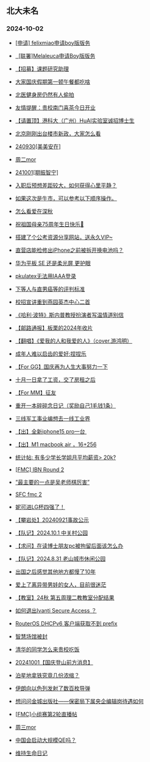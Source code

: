 ## 北大未名 
### 2024-10-02

+ [[申请] felixmiao申请boy版版务](https://bbs.pku.edu.cn/v2/post-read.php?bid=751&threadid=18850072)

+ [  [联署]Melaleuca申请Boy版版务](https://bbs.pku.edu.cn/v2/post-read.php?bid=751&threadid=18853697)

+ [【招募】课题研究助理](https://bbs.pku.edu.cn/v2/post-read.php?bid=351&threadid=18853468)

+ [大家国庆假期第一顿午餐都吃啥](https://bbs.pku.edu.cn/v2/post-read.php?bid=1431&threadid=18853785)

+ [北医健身房仍然有人偷拍](https://bbs.pku.edu.cn/v2/post-read.php?bid=138&threadid=18853614)

+ [友情提醒：贵校南门喜茶今日开业](https://bbs.pku.edu.cn/v2/post-read.php?bid=1431&threadid=18853455)

+ [【请置顶】港科大（广州）HuAI实验室诚招博士生](https://bbs.pku.edu.cn/v2/post-read.php?bid=322&threadid=18853899)

+ [北京刚刚出台楼市新政，大家怎么看](https://bbs.pku.edu.cn/v2/post-read.php?bid=468&threadid=18853691)

+ [240930[美美安在]](https://bbs.pku.edu.cn/v2/post-read.php?bid=104&threadid=18853607)

+ [周二mor](https://bbs.pku.edu.cn/v2/post-read.php?bid=468&threadid=18853759)

+ [241001[期振智宁]](https://bbs.pku.edu.cn/v2/post-read.php?bid=104&threadid=18853829)

+ [入职后预想差距较大，如何获得心里平静？](https://bbs.pku.edu.cn/v2/post-read.php?bid=55&threadid=18853582)

+ [如果这次是牛市，可以参考以下顺序操作。](https://bbs.pku.edu.cn/v2/post-read.php?bid=249&threadid=18853568)

+ [怎么看爱在深秋](https://bbs.pku.edu.cn/v2/post-read.php?bid=249&threadid=18853864)

+ [祝祖国母亲75周年生日快乐🎂](https://bbs.pku.edu.cn/v2/post-read.php?bid=606&threadid=18853770)

+ [搭建了个公考资源分享网站，送永久VIP~](https://bbs.pku.edu.cn/v2/post-read.php?bid=209&threadid=18850101)

+ [直营店能检修出iPhone之前被拆开换电池吗？](https://bbs.pku.edu.cn/v2/post-read.php?bid=488&threadid=18853496)

+ [华为平板 SE 还是柔光屏 更护眼](https://bbs.pku.edu.cn/v2/post-read.php?bid=484&threadid=18853855)

+ [pkulatex无法用IAAA登录](https://bbs.pku.edu.cn/v2/post-read.php?bid=13&threadid=18853695)

+ [下等人与直男癌等的评判标准](https://bbs.pku.edu.cn/v2/post-read.php?bid=251&threadid=18852135)

+ [校招宣讲重到燕园英杰中心二首](https://bbs.pku.edu.cn/v2/post-read.php?bid=80&threadid=18852678)

+ [《哈利·波特》斯内普教授扮演者写温情道别信](https://bbs.pku.edu.cn/v2/post-read.php?bid=881&threadid=12668719)

+ [【邮路通报】板栗的2024年收片](https://bbs.pku.edu.cn/v2/post-read.php?bid=1367&threadid=18797429)

+ [【翻唱】《爱我的人和我爱的人》（cover.游鸿明）](https://bbs.pku.edu.cn/v2/post-read.php?bid=79&threadid=18853831)

+ [成年人难以启齿的爱好:捏捏乐](https://bbs.pku.edu.cn/v2/post-read.php?bid=354&threadid=18852602)

+ [【For GG】国庆再为人生大事努力一下](https://bbs.pku.edu.cn/v2/post-read.php?bid=167&threadid=18853683)

+ [十月一日拿了工资，交了房租之后](https://bbs.pku.edu.cn/v2/post-read.php?bid=103&threadid=18853859)

+ [【For MM】征友](https://bbs.pku.edu.cn/v2/post-read.php?bid=167&threadid=18853821)

+ [重开一本碎碎念日记（奖励自己1毛钱1条）](https://bbs.pku.edu.cn/v2/post-read.php?bid=361&threadid=18762501)

+ [三线军工事业编想去一线工业界](https://bbs.pku.edu.cn/v2/post-read.php?bid=99&threadid=18853798)

+ [【出】全新iphone15 pro一台 ](https://bbs.pku.edu.cn/v2/post-read.php?bid=71&threadid=18853794)

+ [【出】M1 macbook air ，16+256](https://bbs.pku.edu.cn/v2/post-read.php?bid=71&threadid=18853789)

+ [统计帖: 有多少学长学姐月平均薪资> 20k?](https://bbs.pku.edu.cn/v2/post-read.php?bid=99&threadid=18853226)

+ [[FMC] IBN Round 2](https://bbs.pku.edu.cn/v2/post-read.php?bid=519&threadid=18847956)

+ [”最主要的一点是吴老师棋厉害”](https://bbs.pku.edu.cn/v2/post-read.php?bid=643&threadid=18853881)

+ [SFC fmc 2](https://bbs.pku.edu.cn/v2/post-read.php?bid=519&threadid=18853897)

+ [妮可进LG杯四强了！](https://bbs.pku.edu.cn/v2/post-read.php?bid=643&threadid=18853553)

+ [【攀岩处】20240921事故公示](https://bbs.pku.edu.cn/v2/post-read.php?bid=224&threadid=18853907)

+ [【队记】2024.10.1 中关村公园](https://bbs.pku.edu.cn/v2/post-read.php?bid=952&threadid=18853799)

+ [【求问】在读博士朋友pc被拘留后面该怎么办](https://bbs.pku.edu.cn/v2/post-read.php?bid=301&threadid=18853813)

+ [【队记】2024.8.31 老山城市休闲公园](https://bbs.pku.edu.cn/v2/post-read.php?bid=952&threadid=18853852)

+ [出国之后感觉其他地方都慢了10年](https://bbs.pku.edu.cn/v2/post-read.php?bid=690&threadid=18852203)

+ [爱上了离异带男娃的女人，目前很迷茫](https://bbs.pku.edu.cn/v2/post-read.php?bid=690&threadid=18848600)

+ [【教室】24秋 第五周理二教教室分配结果](https://bbs.pku.edu.cn/v2/post-read.php?bid=289&threadid=18853615)

+ [如何退出Ivanti Secure Access ？](https://bbs.pku.edu.cn/v2/post-read.php?bid=668&threadid=18853843)

+ [RouterOS DHCPv6 客户端获取不到 prefix](https://bbs.pku.edu.cn/v2/post-read.php?bid=668&threadid=18853747)

+ [智慧场馆被封](https://bbs.pku.edu.cn/v2/post-read.php?bid=316&threadid=18853215)

+ [清华的同学怎么来贵校吃饭](https://bbs.pku.edu.cn/v2/post-read.php?bid=1431&threadid=18853854)

+ [20241001【国庆登山前方消息】](https://bbs.pku.edu.cn/v2/post-read.php?bid=224&threadid=18853969)

+ [泊星地拿铁究竟几份浓缩？](https://bbs.pku.edu.cn/v2/post-read.php?bid=351&threadid=18853980)

+ [伊朗向以色列发射了数百枚导弹](https://bbs.pku.edu.cn/v2/post-read.php?bid=155&threadid=18853984)

+ [想问问金城出版社——保密局下属央企编辑岗待遇如何](https://bbs.pku.edu.cn/v2/post-read.php?bid=99&threadid=18853687)

+ [[FMC]小组赛第2轮直播帖](https://bbs.pku.edu.cn/v2/post-read.php?bid=519&threadid=18853987)

+ [周三mor](https://bbs.pku.edu.cn/v2/post-read.php?bid=468&threadid=18853992)

+ [中国会启动大规模QE吗？](https://bbs.pku.edu.cn/v2/post-read.php?bid=249&threadid=18824185)

+ [维持生命日记](https://bbs.pku.edu.cn/v2/post-read.php?bid=361&threadid=18845919)

